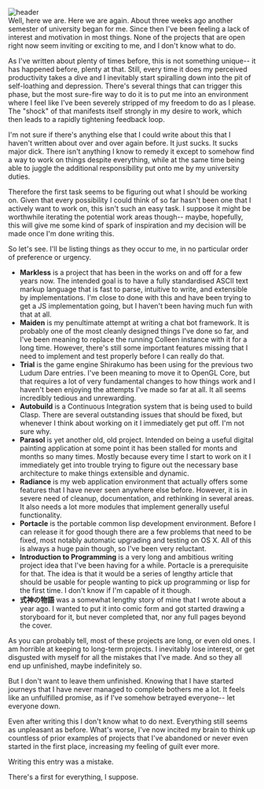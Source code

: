![header](https://filebox.tymoon.eu/file/TVRFMk1RPT0=)  
Well, here we are. Here we are again. About three weeks ago another semester of university began for me. Since then I've been feeling a lack of interest and motivation in most things. None of the projects that are open right now seem inviting or exciting to me, and I don't know what to do.

As I've written about plenty of times before, this is not something unique-- it has happened before, plenty at that. Still, every time it does my perceived productivity takes a dive and I inevitably start spiralling down into the pit of self-loathing and depression. There's several things that can trigger this phase, but the most sure-fire way to do it is to put me into an environment where I feel like I've been severely stripped of my freedom to do as I please. The "shock" of that manifests itself strongly in my desire to work, which then leads to a rapidly tightening feedback loop.

I'm not sure if there's anything else that I could write about this that I haven't written about over and over again before. It just sucks. It sucks major dick. There isn't anything I know to remedy it except to somehow find a way to work on things despite everything, while at the same time being able to juggle the additional responsibility put onto me by my university duties.

Therefore the first task seems to be figuring out what I should be working on. Given that every possibility I could think of so far hasn't been one that I actively want to work on, this isn't such an easy task. I suppose it might be worthwhile iterating the potential work areas though-- maybe, hopefully, this will give me some kind of spark of inspiration and my decision will be made once I'm done writing this.

So let's see. I'll be listing things as they occur to me, in no particular order of preference or urgency.

* **Markless** is a project that has been in the works on and off for a few years now. The intended goal is to have a fully standardised ASCII text markup language that is fast to parse, intuitive to write, and extensible by implementations. I'm close to done with this and have been trying to get a JS implementation going, but I haven't been having much fun with that at all.
* **Maiden** is my penultimate attempt at writing a chat bot framework. It is probably one of the most cleanly designed things I've done so far, and I've been meaning to replace the running Colleen instance with it for a long time. However, there's still some important features missing that I need to implement and test properly before I can really do that.
* **Trial** is the game engine Shirakumo has been using for the previous two Ludum Dare entries. I've been meaning to move it to OpenGL Core, but that requires a lot of very fundamental changes to how things work and I haven't been enjoying the attempts I've made so far at all. It all seems incredibly tedious and unrewarding.
* **Autobuild** is a Continuous Integration system that is being used to build Clasp. There are several outstanding issues that should be fixed, but whenever I think about working on it I immediately get put off. I'm not sure why.
* **Parasol** is yet another old, old project. Intended on being a useful digital painting application at some point it has been stalled for monts and months so many times. Mostly because every time I start to work on it I immediately get into trouble trying to figure out the necessary base architecture to make things extensible and dynamic.
* **Radiance** is my web application environment that actually offers some features that I have never seen anywhere else before. However, it is in severe need of cleanup, documentation, and rethinking in several areas. It also needs a lot more modules that implement generally useful functionality.
* **Portacle** is the portable common lisp development environment. Before I can release it for good though there are a few problems that need to be fixed, most notably automatic upgrading and testing on OS X. All of this is always a huge pain though, so I've been very reluctant.
* **Introduction to Programming** is a very long and ambitious writing project idea that I've been having for a while. Portacle is a prerequisite for that. The idea is that it would be a series of lengthy article that should be usable for people wanting to pick up programming or lisp for the first time. I don't know if I'm capable of it though.
* **式神の物語** was a somewhat lengthy story of mine that I wrote about a year ago. I wanted to put it into comic form and got started drawing a storyboard for it, but never completed that, nor any full pages beyond the cover.

As you can probably tell, most of these projects are long, or even old ones. I am horrible at keeping to long-term projects. I inevitably lose interest, or get disgusted with myself for all the mistakes that I've made. And so they all end up unfinished, maybe indefinitely so.

But I don't want to leave them unfinished. Knowing that I have started journeys that I have never managed to complete bothers me a lot. It feels like an unfulfilled promise, as if I've somehow betrayed everyone-- let everyone down.

Even after writing this I don't know what to do next. Everything still seems as unpleasant as before. What's worse, I've now incited my brain to think up countless of prior examples of projects that I've abandoned or never even started in the first place, increasing my feeling of guilt ever more.

Writing this entry was a mistake.

There's a first for everything, I suppose.
